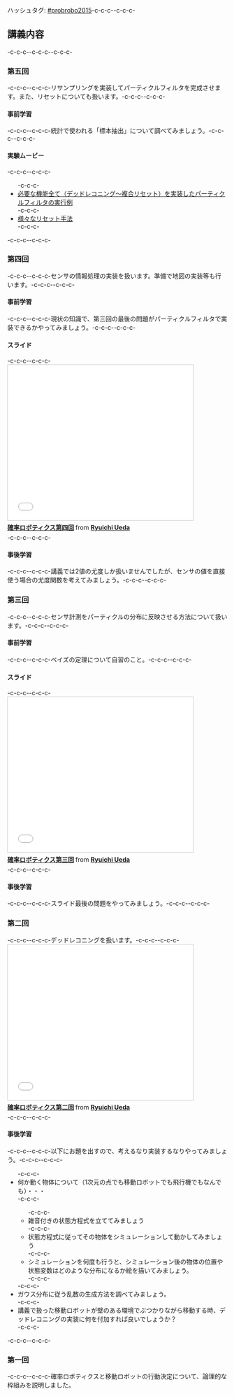 ハッシュタグ: <a href="https://twitter.com/hashtag/probrobo2015?src=hash" target="_blank">#probrobo2015</a>-c-c-c--c-c-c-<h2>講義内容</h2>-c-c-c--c-c-c--c-c-c-<h3>第五回</h3>-c-c-c--c-c-c-リサンプリングを実装してパーティクルフィルタを完成させます。また、リセットについても扱います。-c-c-c--c-c-c-<h4>事前学習</h4>-c-c-c--c-c-c-統計で使われる「標本抽出」について調べてみましょう。-c-c-c--c-c-c-<h4>実験ムービー</h4>-c-c-c--c-c-c-<ul>-c-c-c- <li><a href="https://lab.ueda.asia/?page_id=229">必要な機能全て（デッドレコニング〜複合リセット）を実装したパーティクルフィルタの実行例</a></li>-c-c-c- <li><a href="https://lab.ueda.asia/?page_id=258" target="_blank">様々なリセット手法</a></li>-c-c-c-</ul>-c-c-c--c-c-c-<h3>第四回</h3>-c-c-c--c-c-c-センサの情報処理の実装を扱います。準備で地図の実装等も行います。-c-c-c--c-c-c-<h4>事前学習</h4>-c-c-c--c-c-c-現状の知識で、第三回の最後の問題がパーティクルフィルタで実装できるかやってみましょう。-c-c-c--c-c-c-<h4>スライド</h4>-c-c-c--c-c-c-<iframe src="//www.slideshare.net/slideshow/embed_code/key/oY9jrNa32klslB" width="425" height="355" frameborder="0" marginwidth="0" marginheight="0" scrolling="no" style="border:1px solid #CCC; border-width:1px; margin-bottom:5px; max-width: 100%;" allowfullscreen> </iframe> <div style="margin-bottom:5px"> <strong> <a href="//www.slideshare.net/ryuichiueda/ss-54285026" title="確率ロボティクス第四回" target="_blank">確率ロボティクス第四回</a> </strong> from <strong><a href="//www.slideshare.net/ryuichiueda" target="_blank">Ryuichi Ueda</a></strong> </div>-c-c-c--c-c-c-<h4>事後学習</h4>-c-c-c--c-c-c-講義では2値の尤度しか扱いませんでしたが、センサの値を直接使う場合の尤度関数を考えてみましょう。-c-c-c--c-c-c-<h3>第三回</h3>-c-c-c--c-c-c-センサ計測をパーティクルの分布に反映させる方法について扱います。-c-c-c--c-c-c-<h4>事前学習</h4>-c-c-c--c-c-c-ベイズの定理について自習のこと。-c-c-c--c-c-c-<h4>スライド</h4>-c-c-c--c-c-c-<iframe src="//www.slideshare.net/slideshow/embed_code/key/4FX3Uz62fuaxbk" width="425" height="355" frameborder="0" marginwidth="0" marginheight="0" scrolling="no" style="border:1px solid #CCC; border-width:1px; margin-bottom:5px; max-width: 100%;" allowfullscreen> </iframe> <div style="margin-bottom:5px"> <strong> <a href="//www.slideshare.net/ryuichiueda/ss-53911082" title="確率ロボティクス第三回" target="_blank">確率ロボティクス第三回</a> </strong> from <strong><a href="//www.slideshare.net/ryuichiueda" target="_blank">Ryuichi Ueda</a></strong> </div>-c-c-c--c-c-c-<h4>事後学習</h4>-c-c-c--c-c-c-スライド最後の問題をやってみましょう。-c-c-c--c-c-c-<h3>第二回</h3>-c-c-c--c-c-c-デッドレコニングを扱います。-c-c-c--c-c-c-<iframe src="//www.slideshare.net/slideshow/embed_code/key/p4l3wciGqz8TNt" width="425" height="355" frameborder="0" marginwidth="0" marginheight="0" scrolling="no" style="border:1px solid #CCC; border-width:1px; margin-bottom:5px; max-width: 100%;" allowfullscreen> </iframe> <div style="margin-bottom:5px"> <strong> <a href="//www.slideshare.net/ryuichiueda/ss-53672127" title="確率ロボティクス第二回" target="_blank">確率ロボティクス第二回</a> </strong> from <strong><a href="//www.slideshare.net/ryuichiueda" target="_blank">Ryuichi Ueda</a></strong> </div>-c-c-c--c-c-c-<h4>事後学習</h4>-c-c-c--c-c-c-以下にお題を出すので、考えるなり実装するなりやってみましょう。-c-c-c--c-c-c-<ul>-c-c-c- <li>何か動く物体について（1次元の点でも移動ロボットでも飛行機でもなんでも）・・・</li>-c-c-c- <ul>-c-c-c- <li>雑音付きの状態方程式を立ててみましょう</li>-c-c-c- <li>状態方程式に従ってその物体をシミュレーションして動かしてみましょう</li>-c-c-c- <li>シミュレーションを何度も行うと、シミュレーション後の物体の位置や状態変数はどのような分布になるか絵を描いてみましょう。</li>-c-c-c- </ul>-c-c-c- <li>ガウス分布に従う乱数の生成方法を調べてみましょう。</li>-c-c-c- <li>講義で扱った移動ロボットが壁のある環境でぶつかりながら移動する時、デッドレコニングの実装に何を付加すれば良いでしょうか？</li>-c-c-c-</ul>-c-c-c--c-c-c-<h3>第一回</h3>-c-c-c--c-c-c-確率ロボティクスと移動ロボットの行動決定について、論理的な枠組みを説明しました。
